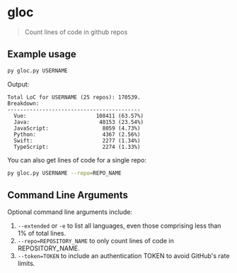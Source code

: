 # gloc

> Count lines of code in github repos

## Example usage

```bash
py gloc.py USERNAME
```

Output:

```
Total LoC for USERNAME (25 repos): 170539.
Breakdown:
------------------------------------------
  Vue:                      108411 (63.57%)
  Java:                      40153 (23.54%)
  JavaScript:                 8059 (4.73%)
  Python:                     4367 (2.56%)
  Swift:                      2277 (1.34%)
  TypeScript:                 2274 (1.33%)
```

You can also get lines of code for a single repo:

```bash
py gloc.py USERNAME --repo=REPO_NAME
```

## Command Line Arguments

Optional command line arguments include:

1. `--extended` or `-e` to list all languages, even those comprising less than 1% of total lines.
2. `--repo=REPOSITORY_NAME` to only count lines of code in REPOSITORY_NAME.
3. `--token=TOKEN` to include an authentication TOKEN to avoid GitHub's rate limits.
